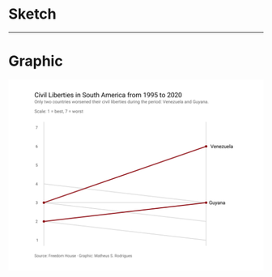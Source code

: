 # Sketch

------------------------------------------------------------------------

# Graphic

![TidyTuesday - week 08](plot.png)
